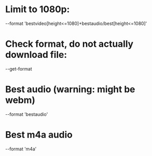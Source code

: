 # Limit to 1080p: 
--format 'bestvideo[height<=1080]+bestaudio/best[height<=1080]'

# Check format, do not actually download file:
--get-format

# Best audio (warning: might be webm)
--format 'bestaudio'

# Best m4a audio
--format 'm4a'